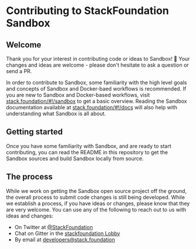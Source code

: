 # Contributing to StackFoundation Sandbox

## Welcome

Thank you for your interest in contributing code or ideas to Sandbox! :tada: Your changes and ideas are welcome - please don't hesitate to ask a question or send a PR.

In order to contribute to Sandbox, some familiarity with the high level goals and concepts of Sandbox and Docker-baed workflows is recommended. If you are new to Sandbox and Docker-based workflows, visit [stack.foundation/#!/sandbox](https://stack.foundation/#!/sandbox) to get a basic overview. Reading the Sandbox documentation available at [stack.foundation/#!/docs](https://stack.foundation/#!/docs) will also help with understanding what Sandbox is all about.

## Getting started

Once you have some familiarity with Sandbox, and are ready to start contributing, you can read the README in this repository to get the Sandbox sources and build Sandbox locally from source.

## The process

While we work on getting the Sandbox open source project off the ground, the overall process to submit code changes is still being developed. While we establish a process, if you have ideas or changes, please know that they are very welcome. You can use any of the following to reach out to us with ideas and changes:

- On Twitter at [@StackFoundation](https://twitter.com/stackfoundation)
- Chat on Gitter in the [stackfoundation Lobby](https://gitter.im/stackfoundation/Lobby)
- By email at [developers@stack.foundation](mailto:developers@stack.foundation)
